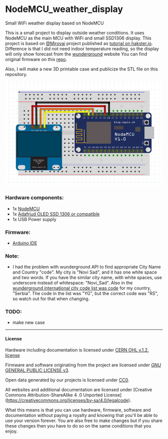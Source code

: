 # NodeMCU_weather_display
Small WiFi weather display based on NodeMCU

This is a small project to display outside weather conditions. It uses NodeMCU as the main MCU with WiFi and small SSD1306 display. This project is based on [@Mjrovai](https://github.com/Mjrovai) project published as [tutorial on hakster.io](https://www.hackster.io/mjrobot/iot-made-simple-home-weather-station-with-nodemcu-and-oled-27d3a9?ref=explore&ref_id=trending___&offset=3). Difference is that I did not need indoor temperature reading, so the display will only show forecast from the [wunderground](https://www.wunderground.com/) website You can find original firmware on this [repo](https://github.com/Mjrovai/MJRoBot-Home-Weather-Station).

Also, I will make a new 3D printable case and publicize the STL file on this repository.

![alt tag](https://github.com/VojislavM/NodeMCU_weather_display/blob/master/Pics/schematics.png)

### Hardware components:
* 1x [NodeMCU](http://nodemcu.com/index_en.html)
* 1x [Adafriud OLED SSD 1306 or compatible](https://www.adafruit.com/product/326)
* 1x USB Power supply

### Firmware:
* [Arduino IDE](https://learn.sparkfun.com/tutorials/esp8266-thing-hookup-guide/installing-the-esp8266-arduino-addon)

### Note:
* I had the problem with wunderground API to find appropriate City Name and Country "code". My city is "Novi Sad", and it has one white space and two words. If you have the similar city name, with white spaces, use underscore instead of whitespace: "Novi_Sad". Also in the [wunderground international city code list was code](https://www.wunderground.com/about/faq/international_cities.asp) for my country, "Serbia". The code in the list was "YG", but the correct code was "RS", so watch out for that when changing.     

### TODO:
* make new case
---

#### License

Hardware including documentation is licensed under [CERN OHL v.1.2. license](http://www.ohwr.org/licenses/cern-ohl/v1.2)

Firmware and software originating from the project are licensed under [GNU GENERAL PUBLIC LICENSE v3](http://www.gnu.org/licenses/gpl-3.0.en.html).

Open data generated by our projects is licensed under [CC0](https://creativecommons.org/publicdomain/zero/1.0/legalcode).

All websites and additional documentation are licensed under [Creative Commons Attribution-ShareAlike 4 .0 Unported License] (https://creativecommons.org/licenses/by-sa/4.0/legalcode).

What this means is that you can use hardware, firmware, software and documentation without paying a royalty and knowing that you'll be able to use your version forever. You are also free to make changes but if you share these changes then you have to do so on the same conditions that you enjoy.
